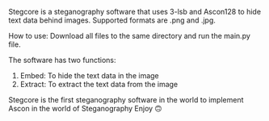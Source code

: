 Stegcore is a steganography software that uses 3-lsb and Ascon128 to hide text data behind images.
Supported formats are .png and .jpg.

How to use:
Download all files to the same directory and run the main.py file.

The software has two functions:
1. Embed: To hide the text data in the image
2. Extract: To extract the text data from the image

Stegcore is the first steganography software in the world to implement Ascon in the world of Steganography
Enjoy 🙃
